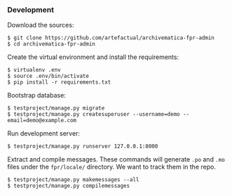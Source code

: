 ### Development

Download the sources:

    $ git clone https://github.com/artefactual/archivematica-fpr-admin
    $ cd archivematica-fpr-admin

Create the virtual environment and install the requirements:

    $ virtualenv .env
    $ source .env/bin/activate
    $ pip install -r requirements.txt

Bootstrap database:

    $ testproject/manage.py migrate
    $ testproject/manage.py createsuperuser --username=demo --email=demo@example.com

Run development server:

    $ testproject/manage.py runserver 127.0.0.1:8000

Extract and compile messages. These commands will generate `.po` and `.mo` files under the `fpr/locale/` directory. We want to track them in the repo.

    $ testproject/manage.py makemessages --all
    $ testproject/manage.py compilemessages
